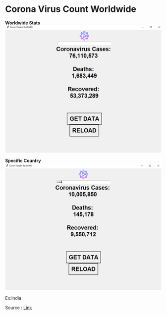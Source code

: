 # Corona Virus Count Worldwide

**Worldwide Stats**
![none](https://github.com/truthfool/corona-virus-tracker/blob/master/samples/img1.png)

**Specific Country**
![none](https://github.com/truthfool/corona-virus-tracker/blob/master/samples/img2.png)

Ex:India

Source : [Link](https://www.worldometers.info/coronavirus/)
